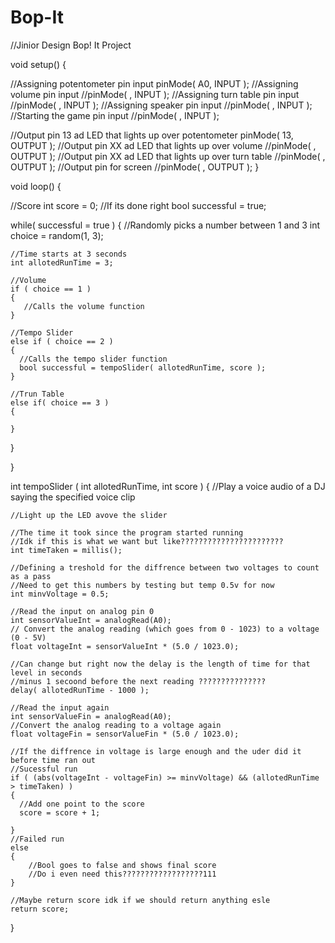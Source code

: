 # Bop-It
//Jinior Design Bop! It Project

void setup() {
  
  //Assigning potentometer pin input 
  pinMode( A0, INPUT ); 
  //Assigning volume pin input
  //pinMode( , INPUT );
  //Assigning turn table pin input
  //pinMode( , INPUT );
  //Assigning speaker pin input
  //pinMode( , INPUT );
  //Starting the game pin input
  //pinMode( , INPUT );
  
  //Output pin 13 ad LED that lights up over potentometer
  pinMode( 13, OUTPUT );
  //Output pin XX ad LED that lights up over volume
  //pinMode( , OUTPUT );
  //Output pin XX ad LED that lights up over turn table
  //pinMode( , OUTPUT );
  //Output pin for screen 
  //pinMode( , OUTPUT );
}

void loop() {

  //Score 
  int score = 0;
  //If its done right 
  bool successful = true;

  while( successful = true )
  {
    //Randomly picks a number between 1 and 3 
    int choice = random(1, 3);
  
    //Time starts at 3 seconds
    int allotedRunTime = 3;
    
    //Volume 
    if ( choice == 1 )
    {
       //Calls the volume function
    }
    
    //Tempo Slider
    else if ( choice == 2 )
    {
      //Calls the tempo slider function
      bool successful = tempoSlider( allotedRunTime, score );
    }
    
    //Trun Table
    else if( choice == 3 )
    {
    
    } 
  }

}

int tempoSlider ( int allotedRunTime, int score )
{
    //Play a voice audio of a DJ saying the specified voice clip
    
    //Light up the LED avove the slider 

    //The time it took since the program started running 
    //Idk if this is what we want but like???????????????????????
    int timeTaken = millis();
    
    //Defining a treshold for the diffrence between two voltages to count as a pass
    //Need to get this numbers by testing but temp 0.5v for now  
    int minvVoltage = 0.5;
    
    //Read the input on analog pin 0
    int sensorValueInt = analogRead(A0);
    // Convert the analog reading (which goes from 0 - 1023) to a voltage (0 - 5V)
    float voltageInt = sensorValueInt * (5.0 / 1023.0); 
  
    //Can change but right now the delay is the length of time for that level in seconds
    //minus 1 secoond before the next reading ???????????????
    delay( allotedRunTime - 1000 ); 
    
    //Read the input again
    int sensorValueFin = analogRead(A0);
    //Convert the analog reading to a voltage again
    float voltageFin = sensorValueFin * (5.0 / 1023.0); 
  
    //If the diffrence in voltage is large enough and the uder did it before time ran out
    //Sucessful run
    if ( (abs(voltageInt - voltageFin) >= minvVoltage) && (allotedRunTime > timeTaken) )
    {
      //Add one point to the score 
      score = score + 1;
      
    }
    //Failed run
    else 
    {
        //Bool goes to false and shows final score
        //Do i even need this??????????????????111
    }
    
    //Maybe return score idk if we should return anything esle 
    return score;  
}
